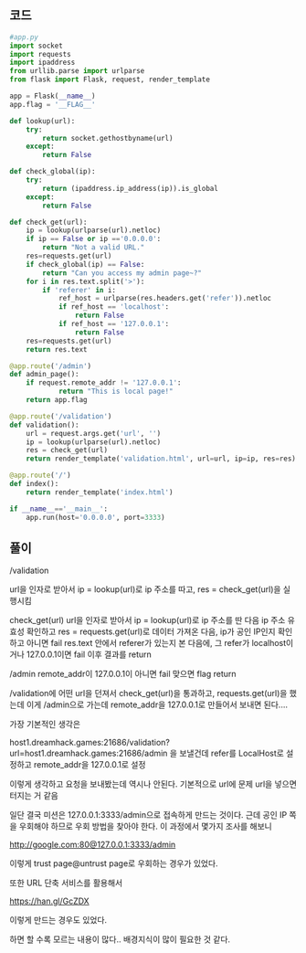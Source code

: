 ## 코드

```python
#app.py
import socket
import requests
import ipaddress
from urllib.parse import urlparse
from flask import Flask, request, render_template

app = Flask(__name__)
app.flag = '__FLAG__'

def lookup(url):
    try:
        return socket.gethostbyname(url)
    except:
        return False

def check_global(ip):
    try:
        return (ipaddress.ip_address(ip)).is_global
    except:
        return False

def check_get(url):
    ip = lookup(urlparse(url).netloc)
    if ip == False or ip =='0.0.0.0':
        return "Not a valid URL."
    res=requests.get(url)
    if check_global(ip) == False:
        return "Can you access my admin page~?"
    for i in res.text.split('>'):
        if 'referer' in i:
            ref_host = urlparse(res.headers.get('refer')).netloc
            if ref_host == 'localhost':
                return False
            if ref_host == '127.0.0.1':
                return False 
    res=requests.get(url)
    return res.text

@app.route('/admin')
def admin_page():
    if request.remote_addr != '127.0.0.1':
    		return "This is local page!"
    return app.flag

@app.route('/validation')
def validation():
    url = request.args.get('url', '')
    ip = lookup(urlparse(url).netloc)
    res = check_get(url)
    return render_template('validation.html', url=url, ip=ip, res=res)

@app.route('/')
def index():
    return render_template('index.html')

if __name__=='__main__':
    app.run(host='0.0.0.0', port=3333)
```

## 풀이

/validation

url을 인자로 받아서
ip = lookup(url)로 ip 주소를 따고,
res = check_get(url)을 실행시킴

check_get(url)
url을 인자로 받아서
ip = lookup(url)로 ip 주소를 딴 다음 ip 주소 유효성 확인하고
res = requests.get(url)로 데이터 가져온 다음,
ip가 공인 IP인지 확인하고 아니면 fail
res.text 안에서 referer가 있는지 본 다음에,
그 refer가 localhost이거나 127.0.0.1이면 fail
이후 결과를 return

/admin
remote_addr이 127.0.0.1이 아니면 fail
맞으면 flag return

/validation에 어떤 url을 던져서
check_get(url)을 통과하고,
requests.get(url)을 했는데 이게 /admin으로 가는데
remote_addr을 127.0.0.1로 만들어서 보내면 된다....


가장 기본적인 생각은

host1.dreamhack.games:21686/validation?url=host1.dreamhack.games:21686/admin
을 보낼건데
refer를 LocalHost로 설정하고
remote_addr을 127.0.0.1로 설정

이렇게 생각하고 요청을 보내봤는데 역시나 안된다.
기본적으로 url에 문제 url을 넣으면 터지는 거 같음

일단 결국 미션은 127.0.0.1:3333/admin으로 접속하게 만드는 것이다.
근데 공인 IP 쪽을 우회해야 하므로 우회 방법을 찾아야 한다.
이 과정에서 몇가지 조사를 해보니

http://google.com:80@127.0.0.1:3333/admin

이렇게 trust page@untrust page로 우회하는 경우가 있었다.

또한 URL 단축 서비스를 활용해서

https://han.gl/GcZDX

이렇게 만드는 경우도 있었다.

하면 할 수록 모르는 내용이 많다.. 배경지식이 많이 필요한 것 같다.